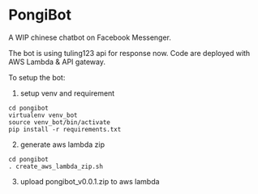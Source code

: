 # PongiBot

A WIP chinese chatbot on Facebook Messenger.

The bot is using tuling123 api for response now.
Code are deployed with AWS Lambda & API gateway.

To setup the bot:

1. setup venv and requirement 
```
cd pongibot
virtualenv venv_bot
source venv_bot/bin/activate
pip install -r requirements.txt
```

2. generate aws lambda zip
```
cd pongibot
. create_aws_lambda_zip.sh
```

3. upload pongibot_v0.0.1.zip to aws lambda
```
